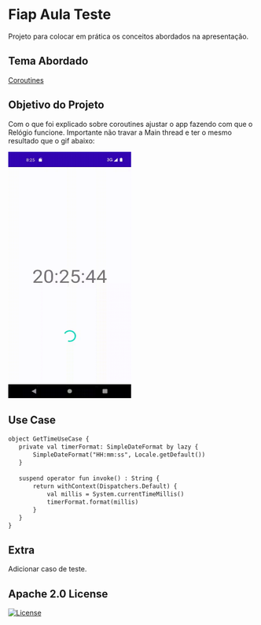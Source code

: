 # Fiap Aula Teste
Projeto para colocar em prática os conceitos abordados na apresentação.

## Tema Abordado
[Coroutines](https://docs.google.com/presentation/d/1ulPO9nMRkBTW0fJb7CWlqsG7NzzGmImDJCyEu2_3_x8/edit#slide=id.p)

## Objetivo do Projeto
Com o que foi explicado sobre coroutines ajustar o app fazendo com que o Relógio funcione.
Importante não travar a Main thread e ter o mesmo resultado que o gif abaixo:

<img src="/resources/timer.gif" width="250" height="500"/>

## Use Case
```
object GetTimeUseCase {
   private val timerFormat: SimpleDateFormat by lazy {
       SimpleDateFormat("HH:mm:ss", Locale.getDefault())
   }

   suspend operator fun invoke() : String {
       return withContext(Dispatchers.Default) {
           val millis = System.currentTimeMillis()
           timerFormat.format(millis)
       }
   }
}
```

## Extra
Adicionar caso de teste.

## Apache 2.0 License
[![License](https://img.shields.io/badge/License-Apache_2.0-yellowgreen.svg)](https://opensource.org/licenses/Apache-2.0)
